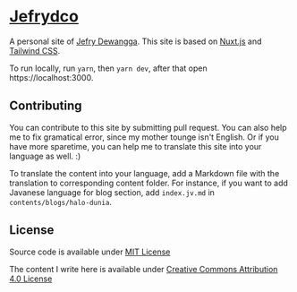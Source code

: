 # [Jefrydco](https://jefrydco.id)

A personal site of [Jefry Dewangga](https://twitter.com/jefrydco). This site is based on [Nuxt.js](https://nuxtjs.org) and [Tailwind CSS](https://tailwindcss.com).

To run locally, run `yarn`, then `yarn dev`, after that open https://localhost:3000.

## Contributing

You can contribute to this site by submitting pull request. You can also help me to fix gramatical error, since my mother tounge isn't English. Or if you have more sparetime, you can help me to translate this site into your language as well. :)

To translate the content into your language, add a Markdown file with the translation to corresponding content folder. For instance, if you want to add Javanese language for blog section, add `index.jv.md` in `contents/blogs/halo-dunia`.

## License

Source code is available under [MIT License](./license.md)

The content I write here is available under [Creative Commons Attribution 4.0 License](https://creativecommons.org/licenses/by/4.0/)